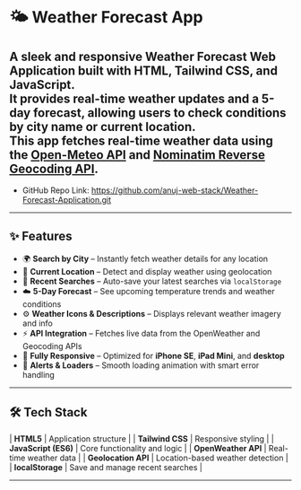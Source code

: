 # 🌤️ Weather Forecast App

A sleek and responsive **Weather Forecast Web Application** built with **HTML**, **Tailwind CSS**, and **JavaScript**.  
It provides **real-time weather updates** and a **5-day forecast**, allowing users to check conditions by **city name** or **current location**.  
This app fetches real-time weather data using the [Open-Meteo API](https://open-meteo.com/) and [Nominatim Reverse Geocoding API](https://nominatim.org/).
---

  - GitHub Repo Link: https://github.com/anuj-web-stack/Weather-Forecast-Application.git

---

## ✨ Features

- 🌍 **Search by City** – Instantly fetch weather details for any location  
- 📍 **Current Location** – Detect and display weather using geolocation  
- 🧠 **Recent Searches** – Auto-save your latest searches via `localStorage`  
- ☁️ **5-Day Forecast** – See upcoming temperature trends and weather conditions  
- ⚙️ **Weather Icons & Descriptions** – Displays relevant weather imagery and info  
- ⚡ **API Integration** – Fetches live data from the OpenWeather and Geocoding APIs  
- 📱 **Fully Responsive** – Optimized for **iPhone SE**, **iPad Mini**, and **desktop**  
- 🚨 **Alerts & Loaders** – Smooth loading animation with smart error handling  

---

## 🛠️ Tech Stack

| **HTML5** | Application structure |
| **Tailwind CSS** | Responsive styling |
| **JavaScript (ES6)** | Core functionality and logic |
| **OpenWeather API** | Real-time weather data |
| **Geolocation API** | Location-based weather detection |
| **localStorage** | Save and manage recent searches |

---



